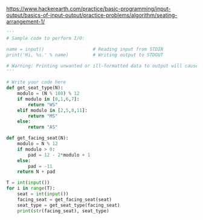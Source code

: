 https://www.hackerearth.com/practice/basic-programming/input-output/basics-of-input-output/practice-problems/algorithm/seating-arrangement-1/

```python
'''
# Sample code to perform I/O:

name = input()                  # Reading input from STDIN
print('Hi, %s.' % name)         # Writing output to STDOUT

# Warning: Printing unwanted or ill-formatted data to output will cause the test cases to fail
'''

# Write your code here
def get_seat_type(N):
    modulo = (N % 108) % 12
    if modulo in [0,1,6,7]:
        return "WS"
    elif modulo in [2,5,8,11]:
        return "MS"
    else:
        return "AS"

def get_facing_seat(N):
    modulo = N % 12
    if modulo > 0:
        pad = 12 - 2*modulo + 1
    else:
        pad = -11
    return N + pad

T = int(input())
for i in range(T):
    seat = int(input())
    facing_seat = get_facing_seat(seat)
    seat_type = get_seat_type(facing_seat)
    print(str(facing_seat), seat_type)
```
